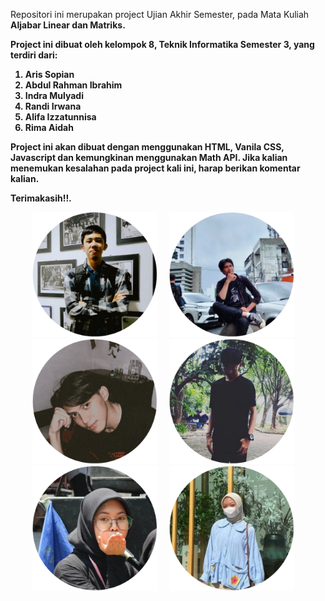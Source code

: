 Repositori ini merupakan project Ujian Akhir Semester, pada Mata Kuliah <b>Aljabar Linear dan Matriks<b>.

Project ini dibuat oleh kelompok 8, Teknik Informatika Semester 3, yang terdiri dari:
1. Aris Sopian
2. Abdul Rahman Ibrahim
3. Indra Mulyadi
4. Randi Irwana
5. Alifa Izzatunnisa
6. Rima Aidah

Project ini akan dibuat dengan menggunakan HTML, Vanila CSS, Javascript dan kemungkinan menggunakan Math API.
Jika kalian menemukan kesalahan pada project kali ini, harap berikan komentar kalian.

Terimakasih!!.

<div align="center">
  <img src="/img/profile/ars.png" height="200" alt="ars"  />
  <img width="12" />
  <img src="/img/profile/abdl.png" height="200" alt="abdl"  />
  <img width="12" />
  <img src="/img/profile/indr.png" height="200" alt="indr"  />
  <img width="12" />
  <img src="/img/profile/rnd.png" height="200" alt="rnd"  />
  <img width="12" />
  <img src="/img/profile/alf.png" height="200" alt="alf"  />
  <img width="12" />
  <img src="/img/profile/rm.png" height="200" alt="rm"  />
  <img width="12" />
</div>